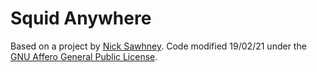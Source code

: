 # Squid Anywhere

Based on a project by [Nick Sawhney](https://twitter.com/nick_sawhney). Code modified 19/02/21 under the [GNU Affero General Public License](https://www.gnu.org/licenses/agpl-3.0.en.html).
